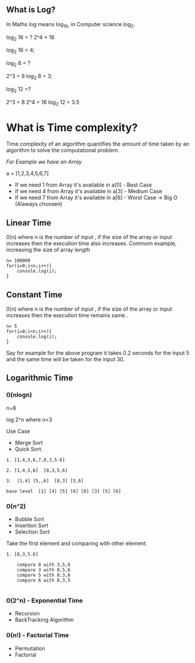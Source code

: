 
## What is Log?

In Maths log means log<sub>10</sub>, in Computer science log<sub>2</sub>.


log<sub>2</sub> 16 = ?
2^4 = 16

log<sub>2</sub> 16 = 4;

log<sub>2</sub> 8 = ?

2^3 = 8
log<sub>2</sub> 8 = 3;

log<sub>2</sub> 12 =?

2^3 = 8
2^4 = 16
log<sub>2</sub> 12 = 3.5


# What is Time complexity?

Time complexity of an algorithm quantifies the amount of time taken by an algorithm to solve the computational problem.

*For Example we have an Array*

a = [1,2,3,4,5,6,7]

- If we need 1 from Array it's available in a[0] - Best Case
- If we need 4 from Array it's available in a[3] - Medium Case
- If we need 7 from Array it's available in a[6] - Worst Case -> Big O (Alaways choosen)


## Linear Time 

0(n) where n is the number of input , if the size of the array or input increases then the execution time also increases. Commom example, increasing the size of array length

```
n= 100000
for(i=0;i<n;i++){
    console.log(i);
}
```

## Constant Time 

0(n) where n is the number of input , if the size of the array or input increases then the execution time remains same . 

```
n= 5
for(i=0;i<n;i++){
    console.log(i);
}
```

Say for example for the above program it takes 0.2 seconds for the input 5 and the same time will be taken for the input 30.

## Logarithmic Time 

### 0(nlogn)  

n=8  

log 2^n  where n=3

Use Case 

- Merge Sort 
- Quick Sort.

```
1. [1,4,5,6,7,8,3,5.6]

2. [1,4,5,6]  [8,3,5,6]

3.  [1,4] [5,,6]  [8,3] [5,6]

base level  [1] [4] [5] [6] [8] [3] [5] [6]

```
### 0(n^2)  

- Bubble Sort
- Insertion Sort
- Selection Sort

Take the first element and comparing with other element.

```
1. [8,3,5.6]

    compare 8 with 3,5,6
	compare 3 with 8,5,6
	compare 5 with 8.3,6
	compare 6 with 8,3,5
	
```

### 0(2^n) - Exponential Time

- Recursion
- BackTracking Algorithm


###  0(n!) - Factorial Time

- Permutation 
- Factorial 
